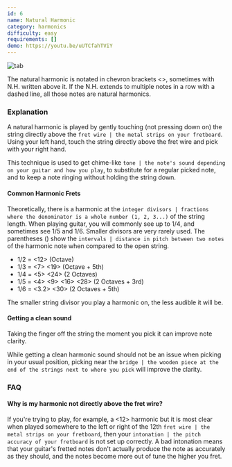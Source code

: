 ```yaml
---
id: 6
name: Natural Harmonic
category: harmonics
difficulty: easy
requirements: []
demo: https://youtu.be/uUTCfahTViY
---
```


![tab](/img/t/natural-harmonic.jpg)

The natural harmonic is notated in chevron brackets <>, sometimes with N.H. written above it. If the N.H. extends to multiple notes in a row with a dashed line, all those notes are natural harmonics.

### Explanation

A natural harmonic is played by gently touching (not pressing down on) the string directly above the `fret wire | the metal strips on your fretboard`. Using your left hand, touch the string directly above the fret wire and pick with your right hand.

This technique is used to get chime-like `tone | the note's sound depending on your guitar and how you play`, to substitute for a regular picked note, and to keep a note ringing without holding the string down.

#### Common Harmonic Frets

Theoretically, there is a harmonic at the `integer divisors | fractions where the denominator is a whole number (1, 2, 3...)` of the string length. When playing guitar, you will commonly see up to 1/4, and sometimes see 1/5 and 1/6. Smaller divisors are very rarely used. The parentheses () show the `intervals | distance in pitch between two notes` of the harmonic note when compared to the open string.

- 1/2 = <12> (Octave)
- 1/3 = <7> <19> (Octave + 5th)
- 1/4 = <5> <24> (2 Octaves)
- 1/5 = <4> <9> <16> <28> (2 Octaves + 3rd)
- 1/6 = <3.2> <30> (2 Octaves + 5th)

The smaller string divisor you play a harmonic on, the less audible it will be.

#### Getting a clean sound

Taking the finger off the string the moment you pick it can improve note clarity.

While getting a clean harmonic sound should not be an issue when picking in your usual position, picking near the `bridge | the wooden piece at the end of the strings next to where you pick` will improve the clarity.

### FAQ

#### Why is my harmonic not directly above the fret wire?

If you're trying to play, for example, a <12> harmonic but it is most clear when played somewhere to the left or right of the 12th `fret wire | the metal strips on your fretboard`, then your `intonation | the pitch accuracy of your fretboard` is not set up correctly. A bad intonation means that your guitar's fretted notes don't actually produce the note as accurately as they should, and the notes become more out of tune the higher you fret.
